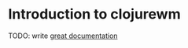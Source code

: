 # Introduction to clojurewm

TODO: write [great documentation](http://jacobian.org/writing/great-documentation/what-to-write/)
